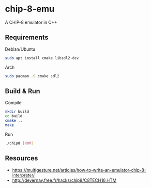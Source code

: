 # chip-8-emu
A CHIP-8 emulator in C++

## Requirements
Debian/Ubuntu
```bash
sudo apt install cmake libsdl2-dev
```
Arch
```bash
sudo pacman -S cmake sdl2
```

## Build & Run
Compile
```bash
mkdir build
cd build
cmake ..
make
```
Run
```bash
./chip8 [ROM]
```

## Resources
- https://multigesture.net/articles/how-to-write-an-emulator-chip-8-interpreter/
- http://devernay.free.fr/hacks/chip8/C8TECH10.HTM
